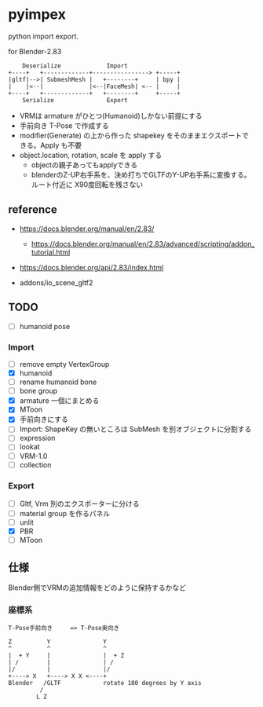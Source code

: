 # pyimpex

python import export.

for Blender-2.83

```
    Deserialize             Import
+----+   +-------------+----------------> +-----+
|gltf|-->| SubmeshMesh |   +--------+     | bpy |
|    |<--|             |<--|FaceMesh| <-- |     |
+----+   +-------------+   +--------+     +-----+
    Serialize               Export
```

* VRMは armature がひとつ(Humanoid)しかない前提にする
* 手前向き T-Pose で作成する
* modifier(Generate) の上から作った shapekey をそのままエクスポートできる。Apply も不要
* object.location, rotation, scale を apply する
  * objectの親子あってもapplyできる
  * blenderのZ-UP右手系を、決め打ちでGLTFのY-UP右手系に変換する。ルート付近に X90度回転を残さない

## reference

* https://docs.blender.org/manual/en/2.83/
  * https://docs.blender.org/manual/en/2.83/advanced/scripting/addon_tutorial.html
* https://docs.blender.org/api/2.83/index.html

* addons/io_scene_gltf2

## TODO

* [ ] humanoid pose

### Import

* [ ] remove empty VertexGroup
* [x] humanoid
* [ ] rename humanoid bone
* [ ] bone group
* [x] armature 一個にまとめる
* [x] MToon
* [x] 手前向きにする
* [ ] Import: ShapeKey の無いところは SubMesh を別オブジェクトに分割する
* [ ] expression
* [ ] lookat
* [ ] VRM-1.0
* [ ] collection

### Export

* [ ] Gltf, Vrm 別のエクスポーターに分ける
* [ ] material group を作るパネル
* [ ] unlit
* [x] PBR
* [ ] MToon

## 仕様

Blender側でVRMの追加情報をどのように保持するかなど

### 座標系

``` 
T-Pose手前向き     => T-Pose奥向き

Z          Y               Y
^          ^               ^
|  + Y     |               |  + Z
| /        |               | /
|/         |               |/
+----> X   +----> X X <----+
Blender   /GLTF            rotate 180 degrees by Y axis
         /
        L Z
```
